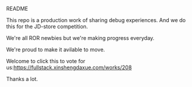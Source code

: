 README

This repo is a production work of sharing debug experiences.
And we do this for the JD-store competition.

We're all ROR newbies but we're making progress everyday.

We're proud to make it avilable to move.

Welcome to  click this to vote for us:https://fullstack.xinshengdaxue.com/works/208

Thanks a lot.
